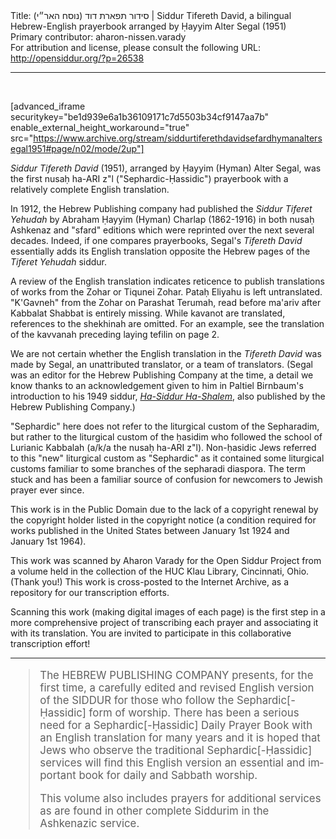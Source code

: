 <html>
<head></head>
<body>
Title: סידור תפארת דוד (נוסח האר״י)‏ | Siddur Tifereth David, a bilingual Hebrew-English prayerbook arranged by Ḥayyim Alter Segal (1951)<br />
Primary contributor: aharon-nissen.varady<br />
For attribution and license, please consult the following URL: <a href="http://opensiddur.org/?p=26538">http://opensiddur.org/?p=26538</a>
<p />
<hr />

&nbsp;

[advanced_iframe securitykey="be1d939e6a1b36109171c7d5503b34cf9147aa7b" enable_external_height_workaround="true" src="https://www.archive.org/stream/siddurtiferethdavidsefardhymanaltersegal1951#page/n02/mode/2up"]

<em>Siddur Tifereth David</em> (1951), arranged by Ḥayyim (Hyman) Alter Segal, was the first nusaḥ ha-ARI z"l ("Sephardic-Ḥassidic") prayerbook with a relatively complete English translation.

In 1912, the Hebrew Publishing company had published the <em>Siddur Tiferet Yehudah</em> by Abraham Ḥayyim (Hyman) Charlap (1862-1916) in both nusaḥ Ashkenaz and "sfard" editions which were reprinted over the next several decades.  Indeed, if one compares prayerbooks, Segal's <em>Tifereth David</em> essentially adds its English translation opposite the Hebrew pages of the <em>Tiferet Yehudah</em> siddur.

A review of the English translation indicates reticence to publish translations of works from the Zohar or Tiqunei Zohar. Pataḥ Eliyahu is left untranslated. "K'Gavneh" from the Zohar on Parashat Terumah, read before ma'ariv after Kabbalat Shabbat is entirely missing. While kavanot are translated, references to the shekhinah are omitted. For an example, see the translation of the kavvanah preceding laying tefilin on page 2.

We are not certain whether the English translation in the <em>Tifereth David</em> was made by Segal, an unattributed translator, or a team of translators. (Segal was an editor for the Hebrew Publishing Company at the time, a detail we know thanks to an acknowledgement given to him in Paltiel Birnbaum's introduction to his 1949 siddur, <em><a href="https://opensiddur.org/compilations/kol-bo/ha-siddur-ha-shalem-by-paltiel-birnbaum-1949/">Ha-Siddur Ha-Shalem</a></em>, also published by the Hebrew Publishing Company.)

"Sephardic" here does not refer to the liturgical custom of the Sepharadim, but rather to the liturgical custom of the ḥasidim who followed the school of Lurianic Kabbalah (a/k/a the nusaḥ ha-ARI z"l). Non-ḥasidic Jews referred to this "new" liturgical custom as "Sephardic" as it contained some liturgical customs familiar to some branches of the sepharadi diaspora. The term stuck and has been a familiar source of confusion for newcomers to Jewish prayer ever since.

This work is in the Public Domain due to the lack of a copyright renewal by the copyright holder listed in the copyright notice (a condition required for works published in the United States between January 1st 1924 and January 1st 1964).

This work was scanned by Aharon Varady for the Open Siddur Project from a volume held in the collection of the HUC Klau Library, Cincinnati, Ohio. (Thank you!) This work is cross-posted to the Internet Archive, as a repository for our transcription efforts.

Scanning this work (making digital images of each page) is the first step in a more comprehensive project of transcribing each prayer and associating it with its translation. You are invited to participate in this collaborative transcription effort!

<hr />

<div class="english" lang="en" style="font-size: 1.2em;">

<blockquote>The HEBREW PUBLISHING COMPANY presents, for the first time, a carefully edited and revised English version of the SIDDUR for those who follow the Sephardic[-Ḥassidic] form of worship. There has been a serious need for a Sephardic[-Ḥassidic] Daily Prayer Book with an English translation for many years and it is hoped that Jews who observe the traditional Sephardic[-Ḥassidic] services will find this English version an essential and important book for daily and Sabbath worship. 

This volume also includes prayers for additional services as are found in other complete Siddurim in the Ashkenazic service. </blockquote>

</div>

&nbsp;
</body>
</html>